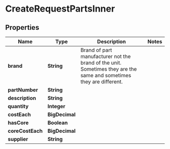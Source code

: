 

# CreateRequestPartsInner


## Properties

| Name | Type | Description | Notes |
|------------ | ------------- | ------------- | -------------|
|**brand** | **String** | Brand of part manufacturer not the brand of the unit. Sometimes they are the same and sometimes they are different. |  |
|**partNumber** | **String** |  |  |
|**description** | **String** |  |  |
|**quantity** | **Integer** |  |  |
|**costEach** | **BigDecimal** |  |  |
|**hasCore** | **Boolean** |  |  |
|**coreCostEach** | **BigDecimal** |  |  |
|**supplier** | **String** |  |  |



